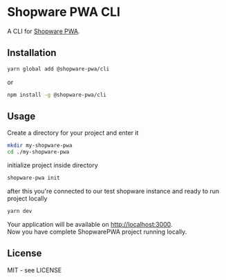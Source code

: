 # Shopware PWA CLI

A CLI for [Shopware PWA](https://github.com/DivanteLtd/shopware-pwa).

## Installation

```bash
yarn global add @shopware-pwa/cli
```

or

```bash
npm install -g @shopware-pwa/cli
```

## Usage

Create a directory for your project and enter it

```bash
mkdir my-shopware-pwa
cd ./my-shopware-pwa
```

initialize project inside directory

```bash
shopware-pwa init
```

after this you're connected to our test shopware instance and ready to run project locally

```bash
yarn dev
```

Your application will be available on [http://localhost:3000](http://localhost:3000).  
Now you have complete ShopwarePWA project running locally.

## License

MIT - see LICENSE

